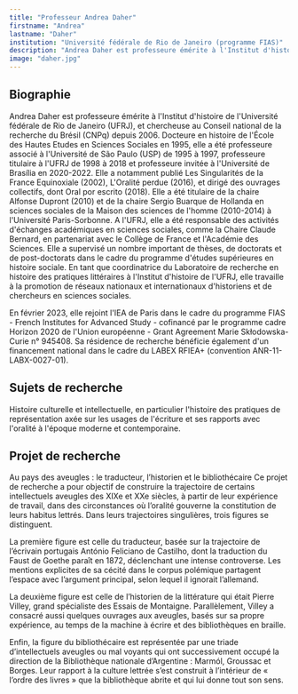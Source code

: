 ```yaml
---
title: "Professeur Andrea Daher"
firstname: "Andrea"
lastname: "Daher"
institution: "Université fédérale de Rio de Janeiro (programme FIAS)"
description: "Andrea Daher est professeure émérite à l'Institut d'histoire de l'Université fédérale de Rio de Janeiro (UFRJ), et chercheuse au Conseil national de la recherche du Brésil (CNPq) depuis 2006."
image: "daher.jpg"
---
```


## Biographie

Andrea Daher est professeure émérite à l'Institut d'histoire de l'Université fédérale de Rio de Janeiro (UFRJ), et chercheuse au Conseil national de la recherche du Brésil (CNPq) depuis 2006. Docteure en histoire de l'École des Hautes Etudes en Sciences Sociales en 1995, elle a été professeure associé à l'Université de São Paulo (USP) de 1995 à 1997, professeure titulaire à l'UFRJ de 1998 à 2018 et professeure invitée à l'Université de Brasília en 2020-2022. Elle a notamment publié Les Singularités de la France Equinoxiale (2002), L'Oralité perdue (2016), et dirigé des ouvrages collectifs, dont Oral por escrito (2018). Elle a été titulaire de la chaire Alfonse Dupront (2010) et de la chaire Sergio Buarque de Hollanda en sciences sociales de la Maison des sciences de l'homme (2010-2014) à l'Université Paris-Sorbonne. A l'UFRJ, elle a été responsable des activités d'échanges académiques en sciences sociales, comme la Chaire Claude Bernard, en partenariat avec le Collège de France et l'Académie des Sciences. Elle a supervisé un nombre important de thèses, de doctorats et de post-doctorats dans le cadre du programme d'études supérieures en histoire sociale. En tant que coordinatrice du Laboratoire de recherche en histoire des pratiques littéraires à l'Institut d'histoire de l'UFRJ, elle travaille à la promotion de réseaux nationaux et internationaux d'historiens et de chercheurs en sciences sociales.

En février 2023, elle rejoint l'IEA de Paris dans le cadre du programme FIAS - French Institutes for Advanced Study - cofinancé par le programme cadre Horizon 2020 de l'Union européenne - Grant Agreement Marie Skłodowska-Curie n° 945408. Sa résidence de recherche bénéficie également d'un financement national dans le cadre du LABEX RFIEA+ (convention ANR-11-LABX-0027-01).

## Sujets de recherche

Histoire culturelle et intellectuelle, en particulier l'histoire des pratiques de représentation axée sur les usages de l'écriture et ses rapports avec l'oralité à l'époque moderne et contemporaine.

## Projet de recherche

Au pays des aveugles : le traducteur, l’historien et le bibliothécaire
Ce projet de recherche a pour objectif de construire la trajectoire de certains intellectuels aveugles des XIXe et XXe siècles, à partir de leur expérience de travail, dans des circonstances où l’oralité gouverne la constitution de leurs habitus lettrés. Dans leurs trajectoires singulières, trois figures se distinguent.

La première figure est celle du traducteur, basée sur la trajectoire de l’écrivain portugais António Feliciano de Castilho, dont la traduction du Faust de Goethe paraît en 1872, déclenchant une intense controverse. Les mentions explicites de sa cécité dans le corpus polémique partagent l’espace avec l’argument principal, selon lequel il ignorait l’allemand.

La deuxième figure est celle de l’historien de la littérature qui était Pierre Villey, grand spécialiste des Essais de Montaigne. Parallèlement, Villey a consacré aussi quelques ouvrages aux aveugles, basés sur sa propre expérience, au temps de la machine à écrire et des bibliothèques en braille.

Enfin, la figure du bibliothécaire est représentée par une triade d’intellectuels aveugles ou mal voyants qui ont successivement occupé la direction de la Bibliothèque nationale d’Argentine : Marmól, Groussac et Borges. Leur rapport à la culture lettrée s’est construit à l’intérieur de « l’ordre des livres » que la bibliothèque abrite et qui lui donne tout son sens.

